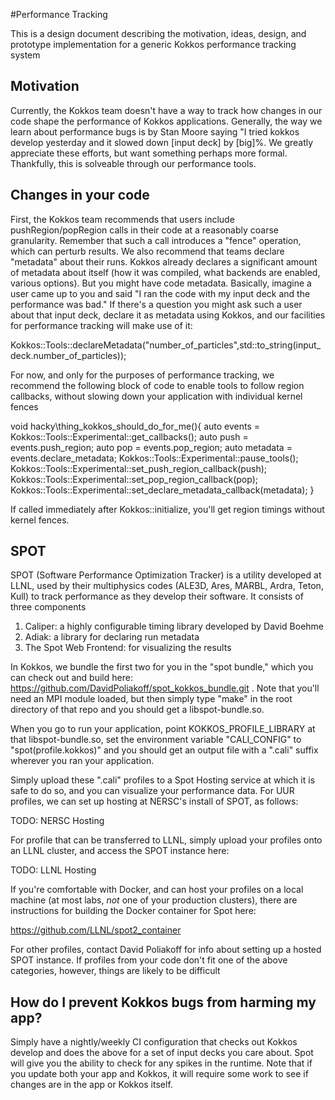#Performance Tracking

This is a design document describing the motivation, ideas, design, and prototype implementation for a generic Kokkos performance tracking system

## Motivation

Currently, the Kokkos team doesn't have a way to track how changes in our code shape the performance of Kokkos applications. Generally, the way we learn about performance bugs is by Stan Moore saying "I tried kokkos develop yesterday and it slowed down \[input deck\] by \[big\]%. We greatly appreciate these efforts, but want something perhaps more formal. Thankfully, this is solveable through our performance tools. 

## Changes in your code

First, the Kokkos team recommends that users include pushRegion/popRegion calls in their code at a reasonably coarse granularity. Remember that such a call introduces a "fence" operation, which can perturb results. We also recommend that teams declare "metadata" about their runs. Kokkos already declares a significant amount of metadata about itself (how it was compiled, what backends are enabled, various options). But you might have code metadata. Basically, imagine a user came up to you and said "I ran the code with my input deck and the performance was bad." If there's a question you might ask such a user about that input deck, declare it as metadata using Kokkos, and our facilities for performance tracking will make use of it:

Kokkos::Tools::declareMetadata("number\_of\_particles",std::to\_string(input\_deck.number\_of\_particles));

For now, and only for the purposes of performance tracking, we recommend the following block of code to enable tools to follow region callbacks, without slowing down your application with individual kernel fences

void hacky\thing\_kokkos\_should\_do\_for\_me(){
  auto events   = Kokkos::Tools::Experimental::get\_callbacks();
  auto push     = events.push\_region;
  auto pop      = events.pop\_region;
  auto metadata = events.declare\_metadata;
  Kokkos::Tools::Experimental::pause\_tools();
  Kokkos::Tools::Experimental::set\_push\_region\_callback(push);
  Kokkos::Tools::Experimental::set\_pop\_region\_callback(pop);
  Kokkos::Tools::Experimental::set\_declare\_metadata\_callback(metadata);
}

If called immediately after Kokkos::initialize, you'll get region timings without kernel fences.

## SPOT

SPOT (Software Performance Optimization Tracker) is a utility developed at LLNL, used by their multiphysics codes (ALE3D, Ares, MARBL, Ardra, Teton, Kull) to track performance as they develop their software. It consists of three components

1) Caliper: a highly configurable timing library developed by David Boehme
2) Adiak: a library for declaring run metadata
3) The Spot Web Frontend: for visualizing the results

In Kokkos, we bundle the first two for you in the "spot bundle," which you can check out and build here:
https://github.com/DavidPoliakoff/spot_kokkos_bundle.git . Note that you'll need an MPI module loaded, but then simply type "make" in the root directory of that repo and you should get a libspot-bundle.so.

When you go to run your application, point KOKKOS\_PROFILE\_LIBRARY at that libspot-bundle.so, set the environment variable "CALI\_CONFIG" to "spot(profile.kokkos)" and you should get an output file with a ".cali" suffix wherever you ran your application.

Simply upload these ".cali" profiles to a Spot Hosting service at which it is safe to do so, and you can visualize your performance data. For UUR profiles, we can set up hosting at NERSC's install of SPOT, as follows:

TODO: NERSC Hosting

For profile that can be transferred to LLNL, simply upload your profiles onto an LLNL cluster, and access the SPOT instance here: 

TODO: LLNL Hosting

If you're comfortable with Docker, and can host your profiles on a local machine (at most labs, *not* one of your production clusters), there are instructions for building the Docker container for Spot here:

https://github.com/LLNL/spot2_container

For other profiles, contact David Poliakoff for info about setting up a hosted SPOT instance. If profiles from your code don't fit one of the above categories, however, things are likely to be difficult

## How do I prevent Kokkos bugs from harming my app?

Simply have a nightly/weekly CI configuration that checks out Kokkos develop and does the above for a set of input decks you care about. Spot will give you the ability to check for any spikes in the runtime. Note that if you update both your app and Kokkos, it will require some work to see if changes are in the app or Kokkos itself.
